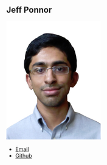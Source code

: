 Jeff Ponnor
----------------

![](photos/jeff-ponnor.jpg)

* [Email](jsp282@cornell.edu)
* [Github](https://github.com/jsp282/)
